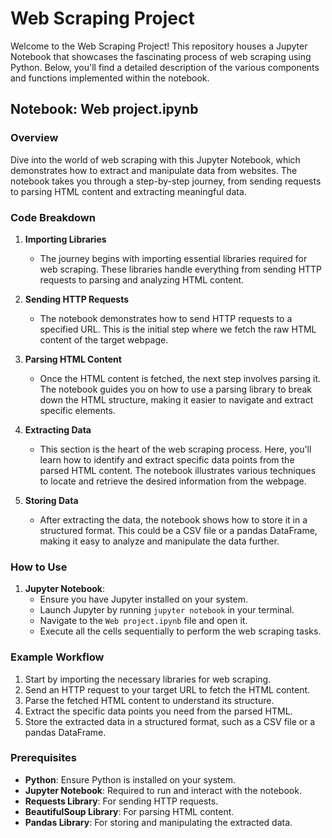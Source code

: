# Web Scraping Project

Welcome to the Web Scraping Project! This repository houses a Jupyter Notebook that showcases the fascinating process of web scraping using Python. Below, you'll find a detailed description of the various components and functions implemented within the notebook.

## Notebook: Web project.ipynb

### Overview
Dive into the world of web scraping with this Jupyter Notebook, which demonstrates how to extract and manipulate data from websites. The notebook takes you through a step-by-step journey, from sending requests to parsing HTML content and extracting meaningful data.

### Code Breakdown

1. **Importing Libraries**
   - The journey begins with importing essential libraries required for web scraping. These libraries handle everything from sending HTTP requests to parsing and analyzing HTML content.

2. **Sending HTTP Requests**
   - The notebook demonstrates how to send HTTP requests to a specified URL. This is the initial step where we fetch the raw HTML content of the target webpage.

3. **Parsing HTML Content**
   - Once the HTML content is fetched, the next step involves parsing it. The notebook guides you on how to use a parsing library to break down the HTML structure, making it easier to navigate and extract specific elements.

4. **Extracting Data**
   - This section is the heart of the web scraping process. Here, you'll learn how to identify and extract specific data points from the parsed HTML content. The notebook illustrates various techniques to locate and retrieve the desired information from the webpage.

5. **Storing Data**
   - After extracting the data, the notebook shows how to store it in a structured format. This could be a CSV file or a pandas DataFrame, making it easy to analyze and manipulate the data further.

### How to Use

1. **Jupyter Notebook**:
   - Ensure you have Jupyter installed on your system.
   - Launch Jupyter by running `jupyter notebook` in your terminal.
   - Navigate to the `Web project.ipynb` file and open it.
   - Execute all the cells sequentially to perform the web scraping tasks.

### Example Workflow

1. Start by importing the necessary libraries for web scraping.
2. Send an HTTP request to your target URL to fetch the HTML content.
3. Parse the fetched HTML content to understand its structure.
4. Extract the specific data points you need from the parsed HTML.
5. Store the extracted data in a structured format, such as a CSV file or a pandas DataFrame.

### Prerequisites

- **Python**: Ensure Python is installed on your system.
- **Jupyter Notebook**: Required to run and interact with the notebook.
- **Requests Library**: For sending HTTP requests.
- **BeautifulSoup Library**: For parsing HTML content.
- **Pandas Library**: For storing and manipulating the extracted data.


